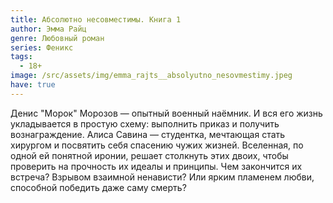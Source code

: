 ```yaml
---
title: Абсолютно несовместимы. Книга 1
author: Эмма Райц
genre: Любовный роман
series: Феникс
tags:
  - 18+
image: /src/assets/img/emma_rajts__absolyutno_nesovmestimy.jpeg
have: true
---
```

Денис "Морок" Морозов — опытный военный наёмник. И вся его жизнь укладывается в простую схему: выполнить приказ и получить вознаграждение. Алиса Савина — студентка, мечтающая стать хирургом и посвятить себя спасению чужих жизней. Вселенная, по одной ей понятной иронии, решает столкнуть этих двоих, чтобы проверить на прочность их идеалы и принципы. Чем закончится их встреча? Взрывом взаимной ненависти? Или ярким пламенем любви, способной победить даже саму смерть?
